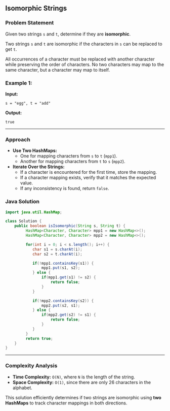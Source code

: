 ## Isomorphic Strings

### Problem Statement

Given two strings `s` and `t`, determine if they are **isomorphic**.

Two strings `s` and `t` are isomorphic if the characters in `s` can be replaced to get `t`.

All occurrences of a character must be replaced with another character while preserving the order of characters. No two characters may map to the same character, but a character may map to itself.

### Example 1:

**Input:**

```plaintext
s = "egg", t = "add"
```

**Output:**

```plaintext
true
```

---

### Approach

- **Use Two HashMaps:**
  - One for mapping characters from `s` to `t` (`mpp1`).
  - Another for mapping characters from `t` to `s` (`mpp2`).
- **Iterate Over the Strings:**
  - If a character is encountered for the first time, store the mapping.
  - If a character mapping exists, verify that it matches the expected value.
  - If any inconsistency is found, return `false`.

### Java Solution

```java
import java.util.HashMap;

class Solution {
    public boolean isIsomorphic(String s, String t) {
         HashMap<Character, Character> mpp1 = new HashMap<>();
         HashMap<Character, Character> mpp2 = new HashMap<>();

         for(int i = 0; i < s.length(); i++) {
            char s1 = s.charAt(i);
            char s2 = t.charAt(i);

            if(!mpp1.containsKey(s1)) {
                mpp1.put(s1, s2);
            } else {
                if(mpp1.get(s1) != s2) {
                    return false;
                }
            }

            if(!mpp2.containsKey(s2)) {
                mpp2.put(s2, s1);
            } else {
                if(mpp2.get(s2) != s1) {
                    return false;
                }
            }
         }
         return true;
    }
}
```

---

### Complexity Analysis

- **Time Complexity:** `O(N)`, where `N` is the length of the string.
- **Space Complexity:** `O(1)`, since there are only 26 characters in the alphabet.

This solution efficiently determines if two strings are isomorphic using **two HashMaps** to track character mappings in both directions.

